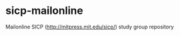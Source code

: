 sicp-mailonline
===============

Mailonline SICP (http://mitpress.mit.edu/sicp/) study group repository
